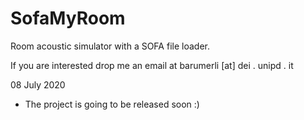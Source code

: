 # SofaMyRoom
 Room acoustic simulator with a SOFA file loader.


If you are interested drop me an email at barumerli [at] dei . unipd . it

08 July 2020
* The project is going to be released soon :) 
